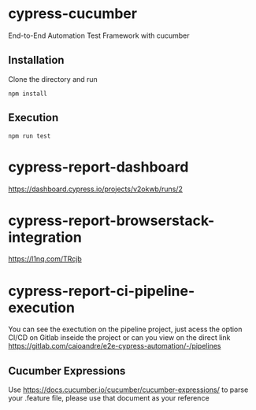 # cypress-cucumber

End-to-End Automation Test Framework with cucumber

## Installation

Clone the directory and run

```shell
npm install
```

## Execution

```shell
npm run test

```

# cypress-report-dashboard

https://dashboard.cypress.io/projects/v2okwb/runs/2


# cypress-report-browserstack-integration

 https://l1nq.com/TRcjb


# cypress-report-ci-pipeline-execution

You can see the exectution on the pipeline project, just acess the option CI/CD on Gitlab inseide the project or can you view on the direct link https://gitlab.com/caioandre/e2e-cypress-automation/-/pipelines



## Cucumber Expressions

Use https://docs.cucumber.io/cucumber/cucumber-expressions/ to parse your .feature file, please use that document as your reference
